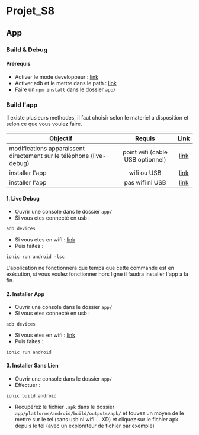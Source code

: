 # Projet_S8

## App
### Build & Debug
#### Prérequis
- Activer le mode developpeur : [link](http://www.frandroid.com/android/developpement/184906_comment-acceder-au-mode-developpeur-sur-android)
- Activer adb et le mettre dans le path : [link](http://lifehacker.com/the-easiest-way-to-install-androids-adb-and-fastboot-to-1586992378)
- Faire un `npm install` dans le dossier `app/`
### Build l'app
Il existe plusieurs methodes, il faut choisir selon le materiel a disposition et selon ce que vous voulez faire.

| Objectif        |  Requis         | Link  |
| ------------- |:-------------:| :-----:|
|  modifications apparaissent directement sur le téléphone (live-debug)      | point wifi (cable USB optionnel) | [link](#1-live-debug) |
| installer l'app     | wifi ou USB      |   [link](#2-installer-app) |
| installer l'app | pas wifi ni USB      |    [link](#3-installer-sans-lien) |

#### 1. Live Debug
- Ouvrir une console dans le dossier `app/`
- Si vous etes connecté en usb : 
```
adb devices
```
- Si vous etes en wifi :
[link](http://stackoverflow.com/questions/2604727/how-can-i-connect-to-android-with-adb-over-tcp#answer-3623727)
- Puis faites :
```
ionic run android -lsc
```
L'application ne fonctionnera que temps que cette commande est en exécution, si vous voulez fonctionner hors ligne il faudra installer l'app a la fin.

#### 2. Installer App
- Ouvrir une console dans le dossier `app/`
- Si vous etes connecté en usb : 
```
adb devices
```
- Si vous etes en wifi :
[link](http://stackoverflow.com/questions/2604727/how-can-i-connect-to-android-with-adb-over-tcp#answer-3623727)
- Puis faites :
```
ionic run android
```

#### 3. Installer Sans Lien
- Ouvrir une console dans le dossier `app/`
- Effectuer :
```
ionic build android
```
- Recupérez le fichier `.apk` dans le dossier `app/platforms/android/build/outputs/apk/` et touvez un moyen de le mettre sur le tel (sans usb ni wifi ... XD) et cliquez sur le fichier apk depuis le tel (avec un explorateur de fichier par exemple)
